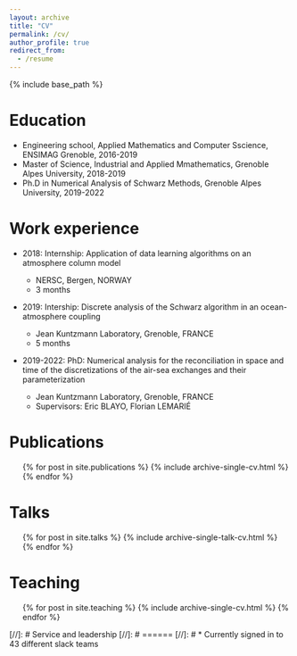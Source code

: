 ```yaml
---
layout: archive
title: "CV"
permalink: /cv/
author_profile: true
redirect_from:
  - /resume
---
```


{% include base_path %}

Education
======
* Engineering school, Applied Mathematics and Computer Sscience, ENSIMAG Grenoble, 2016-2019
* Master of Science, Industrial and Applied Mmathematics, Grenoble Alpes University, 2018-2019
* Ph.D in Numerical Analysis of Schwarz Methods, Grenoble Alpes University, 2019-2022

Work experience
======
* 2018: Internship: Application of data learning algorithms on an atmosphere column model
  * NERSC, Bergen, NORWAY
  * 3 months

* 2019: Intership: Discrete analysis of the Schwarz algorithm in an ocean-atmosphere coupling
  * Jean Kuntzmann Laboratory, Grenoble, FRANCE
  * 5 months
  
* 2019-2022: PhD: Numerical analysis for the reconciliation in space and time of the discretizations of the air-sea exchanges and their parameterization
  * Jean Kuntzmann Laboratory, Grenoble, FRANCE
  * Supervisors: Eric BLAYO, Florian LEMARIÉ
  
Publications
======
  <ul>{% for post in site.publications %}
    {% include archive-single-cv.html %}
  {% endfor %}</ul>
  
Talks
======
  <ul>{% for post in site.talks %}
    {% include archive-single-talk-cv.html %}
  {% endfor %}</ul>
  
Teaching
======
  <ul>{% for post in site.teaching %}
    {% include archive-single-cv.html %}
  {% endfor %}</ul>
  
[//]: # Service and leadership
[//]: # ======
[//]: # * Currently signed in to 43 different slack teams
